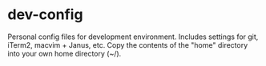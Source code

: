 dev-config
==========

Personal config files for development environment. Includes settings for git, iTerm2, macvim + Janus, etc.
Copy the contents of the "home" directory into your own home directory (~/).
